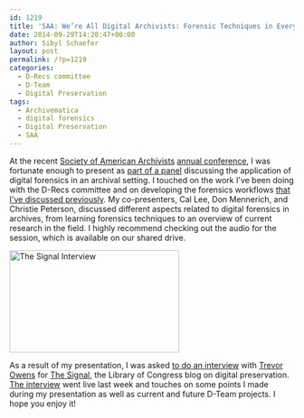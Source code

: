 ```yaml
---
id: 1219
title: 'SAA: We’re All Digital Archivists: Forensic Techniques in Everyday Practice'
date: 2014-09-29T14:20:47+00:00
author: Sibyl Schaefer
layout: post
permalink: /?p=1219
categories:
  - D-Recs committee
  - D-Team
  - Digital Preservation
tags:
  - Archivematica
  - digital forensics
  - Digital Preservation
  - SAA
---
```

At the recent [Society of American Archivists](http://www2.archivists.org/) [annual conference](http://www2.archivists.org/2014#.VCmiFSldW4Q), I was fortunate enough to present as [part of a panel](http://www2.archivists.org/2014/schedule#.VCmFCildW4Q) discussing the application of digital forensics in an archival setting. I touched on the work I've been doing with the D-Recs committee and on developing the forensics workflows [that I've discussed previously](http://rockarch.org/programs/digital/bitsandbytes/?p=1117). My co-presenters, Cal Lee, Don Mennerich, and Christie Peterson, discussed different aspects related to digital forensics in archives, from learning forensics techniques to an overview of current research in the field. I highly recommend checking out the audio for the session, which is available on our shared drive.

[<img src="http://rockarch.org/programs/digital/bitsandbytes/wp-content/uploads/2014/09/Screen-Shot-2014-09-29-at-2.21.57-PM-300x181.png" alt="The Signal Interview " width="300" height="181" class="alignleft size-medium wp-image-1228" srcset="http://blog.rockarch.org/wp-content/uploads/2014/09/Screen-Shot-2014-09-29-at-2.21.57-PM-300x181.png 300w, http://blog.rockarch.org/wp-content/uploads/2014/09/Screen-Shot-2014-09-29-at-2.21.57-PM-1024x620.png 1024w, http://blog.rockarch.org/wp-content/uploads/2014/09/Screen-Shot-2014-09-29-at-2.21.57-PM-495x300.png 495w" sizes="(max-width: 300px) 100vw, 300px" />](http://blogs.loc.gov/digitalpreservation/2014/09/were-all-digital-archivists-now-an-interview-with-sibyl-schaefer)

As a result of my presentation, I was asked [to do an interview](http://blogs.loc.gov/digitalpreservation/2014/09/were-all-digital-archivists-now-an-interview-with-sibyl-schaefer/) with [Trevor Owens](http://www.trevorowens.org/) for [The Signal](http://blogs.loc.gov/digitalpreservation/), the Library of Congress blog on digital preservation. [The interview](http://blogs.loc.gov/digitalpreservation/2014/09/were-all-digital-archivists-now-an-interview-with-sibyl-schaefer) went live last week and touches on some points I made during my presentation as well as current and future D-Team projects. I hope you enjoy it!
